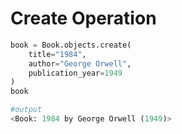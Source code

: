 # Create Operation

```python
book = Book.objects.create(
    title="1984",
    author="George Orwell",
    publication_year=1949
)
book

#output
<Book: 1984 by George Orwell (1949)>
